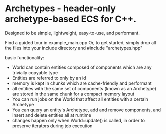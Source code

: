 # Archetypes - header-only archetype-based ECS for C++.

Designed to be simple, lightweight, easy-to-use, and performant.

Find a guided tour in example_main.cpp
Or, to get started, simply drop all the files into your include directory and
    #include "archetypes.hpp"

basic functionality:

- World can contain entities composed of components which are any trivially copyable type
- Entities are referred to only by an id
- memory is kept in chunks which are cache-friendly and performant
- all entities with the same set of components (known as an Archetype) are stored in the same chunk for a compact memory layout
- You can run jobs on the World that affect all entities with a certain Archetype
- You can query an entity's Archetype, add and remove components, and insert and delete entities all at runtime
- changes happen only when World::update() is called, in order to preserve iterators during job execution

